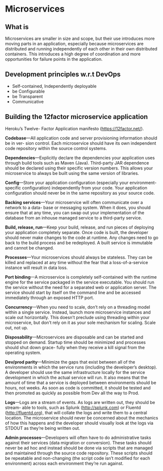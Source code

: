 # Microservices

## What is
Microservices are smaller in size and scope, but their use introduces more moving parts in an application, especially because microservices are distributed and running independently of each other in their own distributed containers. This introduces a high degree of coordination and more opportunities for failure points in the application.

## Development principles w.r.t DevOps
- Self-contained, Independently deployable
- be Configurable
- be Transparent
- Communicative

## Building the 12factor microservice application
Heroku’s Twelve- Factor Application manifesto (https://12factor.net/).

**Codebase**—All application code and server provisioning information should be in ver- sion control. Each microservice should have its own independent code repository within the source control systems.

**Dependencies**—Explicitly declare the dependencies your application uses through build tools such as Maven (Java). Third-party JAR dependence should be declared using their specific version numbers. This allows your microservice to always be built using the same version of libraries.

**Config**—Store your application configuration (especially your environment-specific configuration) independently from your code. Your application configuration should never be in the same repository as your source code.

**Backing services**—Your microservice will often communicate over a network to a data- base or messaging system. When it does, you should ensure that at any time, you can swap out your implementation of the database from an inhouse managed service to a third-party service. 

**Build, release, run**—Keep your build, release, and run pieces of deploying your application completely separate. Once code is built, the developer should never make changes to the code at runtime. Any changes need to go back to the build process and be redeployed. A built service is immutable and cannot be changed.

**Processes**—Your microservices should always be stateless. They can be killed and replaced at any time without the fear that a loss-of-a-service instance will result in data loss.

**Port binding**—A microservice is completely self-contained with the runtime engine for the service packaged in the service executable. You should run the service without the need for a separated web or application server. The service should start by itself on the command line and be accessed immediately through an exposed HTTP port.

**Concurrency**—When you need to scale, don’t rely on a threading model within a single service. Instead, launch more microservice instances and scale out horizontally. This doesn’t preclude using threading within your microservice, but don’t rely on it as your sole mechanism for scaling. Scale out, not up.

**Disposability**—Microservices are disposable and can be started and stopped on demand. Startup time should be minimized and processes should shut down grace- fully when they receive a kill signal from the operating system.

**Dev/prod parity**—Minimize the gaps that exist between all of the environments in which the service runs (including the developer’s desktop). A developer should use the same infrastructure locally for the service development in which the actual service will run. It also means that the amount of time that a service is deployed between environments should be hours, not weeks. As soon as code is committed, it should be tested and then promoted as quickly as possible from Dev all the way to Prod.

**Logs**—Logs are a stream of events. As logs are written out, they should be stream- able to tools, such as Splunk (http://splunk.com) or Fluentd (http://fluentd.org), that will collate the logs and write them to a central location. The microservice should never be concerned about the mechanics of how this happens and the developer should visually look at the logs via STDOUT as they’re being written out.

**Admin processes**—Developers will often have to do administrative tasks against their services (data migration or conversion). These tasks should never be ad hoc and instead should be done via scripts that are managed and maintained through the source code repository. These scripts should be repeatable and non-changing (the script code isn’t modified for each environment) across each environment they’re run against.
